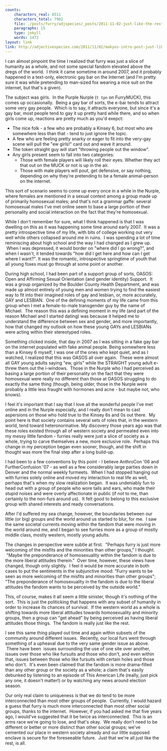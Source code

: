 ```yaml
---
counts:
    characters_real: 6511
    characters_total: 7982
    file: ./posts/furry/adjspecies/_posts/2011-11-02-just-like-the-rest.markdown
    paragraphs: 15
    type: jekyll
    words: 1472
layout: link
link: http://adjectivespecies.com/2011/11/02/makyos-intro-post-just-like-the-rest/
---
```


I can almost pinpoint the time I realized that furry was just a slice of
humanity as a whole, and not some special fandom elevated above the dregs of the
world.  I think it came sometime in around 2007, and it probably happened in a
text-only, electronic gay bar on the Internet (and I'm pretty sure it was while
pretending to man-sized fox wearing a nice suit on the internet, but that's a
given).

<!--more-->

The subject was girls.  In the Purple Nurple (`t tpn` on FurryMUCK), this comes
up occasionally.  Being a gay bar of sorts, the e-bar tends to attract some very
gay people.  Which is to say, it attracts everyone, but since it's a gay bar,
most people tend to gay it up pretty hard while there, and so when girls come
up, reactions are pretty much as you'd exepct:

<ul>
    <li>The nice folk - a few who are probably a Kinsey 6, but most who are
    somewhere less than that - tend to just ignore the topic.</li>
    <li>A few who are feeling pretty snarky or eager to fit into the very-gay
    scene will pull the "ew girls!" card out and wave it around.</li>
    <li>The token straight guy will start "throwing people out the window".</li>
	<li>Any girls present seem to fall into two categories:
<ul>
    <li>Those with female players will likely roll their eyes. Whether they act
    that out on the MUCK or not is up in the air.</li>
    <li>Those with male players will pout, get defensive, or say nothing,
    depending on why they're pretending to be a female animal-person on the
    internet.</li>
</ul>
</li>
</ul>

This sort of scenario seems to come up every once in a while in the Nurple,
where females are mentioned in a sexual context among a group made up of
primarily homosexual males; and that's not a grammar gaffe: several homosexual
males I've met online seem to base a large portion of their personality and
social interaction on the fact that they're homosexual.

While I don't remember for sure, what I think happened is that I was dwelling on
this as it was happening some time around early 2007.  It was a pretty
introspective time of my life, with bits of college working out very well while
others collapsed around me in ruins.  I was spending a lot of time reminiscing
about high school and the way I had changed as I grew up.  When I was depressed,
it would border on "where did I go wrong?", and when I wasn't, it tended towards
"how did I get here and how can I get where I want?". It was the romantic,
introspective springtime of youth that all young foxes must go through at some
point or another.

During high school, I had been part of a support group of sorts, OASOS: Open and
Affirming Sexual Orientation (and gender identity) Support.  It was a group
organized by the Boulder County Health Department, and was made up almost
entirely of young men and women trying to find the easiest way to fit into their
imagined roles of gay and lesbian, or, more accurately, GAY and LESBIAN.  One of
the defining moments of my life came from this group when I met a female-to-male
transgender guy by the name of Michael.  The reason this was a defining moment
in my life (and part of the reason Michael and I started dating) was because it
helped me to understand the difference between sex and gender, and more
importantly, how that changed my outlook on how these young GAYs and LESBIANs
were acting within their stereotyped roles.

Something clicked inside, that day in 2007 as I was sitting in a fake gay bar on
the internet populated with fake animal people. Being somewhere less than a
Kinsey 6 myself, I was one of the ones who kept quiet, and as I watched, I
realized that this was OASOS all over again.  These were almost all GAY young
adults saying "ew, girls" while the STRAIGHT young adult e-threw them out the
i-windows.  Those in the Nurple who I had perceived as basing a large portion of
their personality on the fact that they were homosexual were really no different
than those at OASOS struggling to do exactly the same thing (though, being
older, those in the Nurple were probably a little less fraught with hormones and
acne - but maybe not, who knows).

I feel it's important that I say that I love all the wonderful people I've met
online and in the Nurple especially, and I really don't mean to cast aspersions
on those who hold true to the Kinsey 6s and 0s out there.  My point here is that
society contains several sets of roles that, in the western world, tend toward
heteronormative. My discovery those years ago was that these roles existed
through all of western society and permeated even into my messy little fandom -
furries really were just a slice of society as a whole, trying to carve
themselves a new, more exclusive role.  Perhaps this change in my perception
began even sooner, though, and the shift in thought was more the final step
after a long build-up.

I had been to a few conventions by this point - I believe AnthroCon '06 and
FurtherConfusion '07 - as well as a few considerably large parties down in
Denver and the normal weekly furmeets.  When I had stopped hanging out with
furries solely online and moved my interaction to real life as well, perhaps
that's when my slow realization began.  It was undeniably fun to head out with a
group of people who wore tails and ears, who made their stupid noises and were
overly affectionate in public (if not to me, than certainly to the non-furs
around us).  It felt good to belong to this exclusive group with shared
interests and ready conversations.

After I'd suffered my sea change, however, the boundaries between our little (or
big) groups and the world around us started to blur, for me.  I saw the same
societal currents moving within the fandom that were moving in the world around
me, and I began to see furries more as a group of mostly middle class, mostly
western, mostly young adults.

The changes in perspective were subtle at first.  "Perhaps furry is just more
welcoming of the misfits and the minorities than other groups," I thought.
 "Maybe the preponderance of homosexuality within the fandom is due to the more
liberal attitudes therein."  Over time, however, these views have changed,
though only slightly.  I feel it would be more accurate in both cases to put the
sentiments in the subjunctive mood: "Furry wants to be seen as more welcoming of
the misfits and minorities than other groups"; "The preponderance of
homosexuality in the fandom is due to the liberal attitudes the fandom wants to
be perceived by the outside world."

This, of course, makes it all seem a little sinister, though it's nothing of the
sort.  This is just the politicking that happens with any subset of humanity in
order to increase its chances of survival.  If the western world as a whole is
shifting towards more liberal attitudes towards homosexuality and minority
groups, then a group can "get ahead" by being perceived as having liberal
attitudes those things.  The fandom is really just like the rest.

I see this same thing played out time and again within subsets of the community
around different issues.  Recently, our local furs went through something of a
upheaval due to the very same gender issue as above.  There have been  issues
surrounding the use of one site over another, issues over those who like
fursuits and those who don't, and even within that, issues between those who
like fursuits with certain holes and those who don't.  It's even been claimed
that the fandom is more drama-filled than any other group or the society as a
whole; a claim that's easily debunked by listening to an episode of This
American Life (really, just pick any one, it doesn't matter!) or by watching any
news around election season.

Our only real claim to uniqueness is that we do tend to be more interconnected
than most other groups of people.  Currently, I would hazard a guess that furry
is much more interconnected than most other social groups, thanks to the
internet.  However, if you had asked me that five years ago, I would've
suggested that it be twice as interconnected.  This is an arms race we're going
to lose, and that's okay.  We really don't need to be different or better or
more distinct than other social groups; we've cemented our place in western
society already and our little supposed enclave is secure for the foreseeable
future.  Just that we're all just like the rest, is all.
